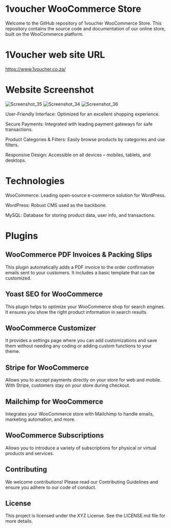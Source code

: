 # 1voucher WooCommerce Store
Welcome to the GitHub repository of 1voucher WooCommerce Store. This repository contains the source code and documentation of our online store, built on the WooCommerce platform.

# 1Voucher web site URL
https://www.1voucher.co.za/

# Website Screenshot

![Screenshot_35](https://github.com/supermancanfly/wooCommerce.1voucher.co.za/assets/128827972/be2de923-cb00-4884-a499-d94cf9ad1e21)
![Screenshot_34](https://github.com/supermancanfly/wooCommerce.1voucher.co.za/assets/128827972/fa697b32-8b04-451b-bd44-2c17860bfb1a)
![Screenshot_36](https://github.com/supermancanfly/wooCommerce.1voucher.co.za/assets/128827972/887c6857-6d53-4e7d-8318-71b139e42bff)


User-Friendly Interface: Optimized for an excellent shopping experience.

Secure Payments: Integrated with leading payment gateways for safe transactions.

Product Categories & Filters: Easily browse products by categories and use filters.

Responsive Design: Accessible on all devices – mobiles, tablets, and desktops.


# Technologies
WooCommerce: Leading open-source e-commerce solution for WordPress.

WordPress: Robust CMS used as the backbone.

MySQL: Database for storing product data, user info, and transactions.


# Plugins

## WooCommerce PDF Invoices & Packing Slips

This plugin automatically adds a PDF invoice to the order confirmation emails sent to your customers. It includes a basic template that can be customized.

## Yoast SEO for WooCommerce 

This plugin helps to optimize your WooCommerce shop for search engines. It ensures you show the right product information in search results.

## WooCommerce Customizer

It provides a settings page where you can add customizations and save them without needing any coding or adding custom functions to your theme.

## Stripe for WooCommerce

Allows you to accept payments directly on your store for web and mobile. With Stripe, customers stay on your store during checkout.

## Mailchimp for WooCommerce

Integrates your WooCommerce store with Mailchimp to handle emails, marketing automation, and more.

## WooCommerce Subscriptions

Allows you to introduce a variety of subscriptions for physical or virtual products and services.


## Contributing
We welcome contributions! Please read our Contributing Guidelines and ensure you adhere to our code of conduct.

## License
This project is licensed under the XYZ License. See the LICENSE.md file for more details.




